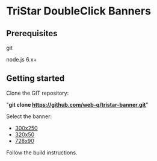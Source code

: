 # TriStar DoubleClick Banners

## Prerequisites

git

node.js 6.x+

## Getting started

Clone the GIT repository:


"**git clone https://github.com/web-q/tristar-banner.git**"

Select the banner:

 + [300x250](https://github.com/web-q/tristar-banner/tree/master/300x250 "300x250")
 + [320x50](https://github.com/web-q/tristar-banner/tree/master/300x250 "320x50")
 + [728x90](https://github.com/web-q/tristar-banner/tree/master/300x250 "728x90")


Follow the build instructions.
